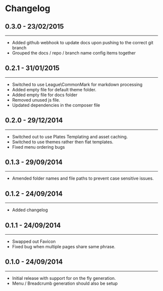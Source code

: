 # Changelog

## 0.3.0 - 23/02/2015
---

* Added github webhook to update docs upon pushing to the correct git branch
* Grouped the docs / repo / branch name config items together

## 0.2.1 - 31/01/2015
---

* Switched to use League\CommonMark for markdown processing
* Added empty file for default theme folder.
* Added empty file for docs folder
* Removed unused js file.
* Updated dependencies in the composer file

## 0.2.0 - 29/12/2014
---

* Switched out to use Plates Templating and asset caching.
* Switched to use themes rather then flat templates.
* Fixed menu ordering bugs

## 0.1.3 - 29/09/2014
---

* Amended folder names and file paths to prevent case sensitive issues.

## 0.1.2 - 24/09/2014
---

* Added changelog

## 0.1.1 - 24/09/2014
---

* Swapped out Favicon
* Fixed bug when multiple pages share same phrase.

## 0.1.0 - 24/09/2014
---

* Initial release with support for on the fly generation.
* Menu / Breadcrumb generation should also be setup
